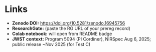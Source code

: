 # Links

- **Zenodo DOI:** https://doi.org/10.5281/zenodo.16945756
- **ResearchGate:** (paste the RG URL of your prereg record)
- **Colab notebook:** will open from README badge
- **JWST context:** Program 5094 (PI Cordiner), NIRSpec Aug 6, 2025; public release ~Nov 2025 (for Test C)
